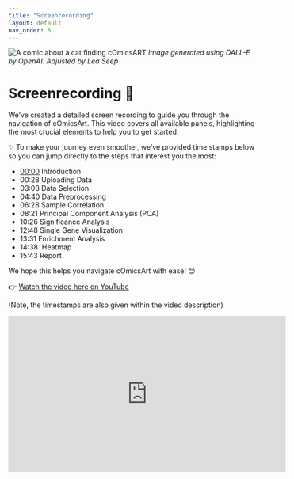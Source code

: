 ```yaml
---
title: "Screenrecording"
layout: default
nav_order: 8
---
```


![A comic about a cat finding cOmicsART](/cOmicsArt/assets/images/cOmicsRabbit.png) *Image generated using DALL-E by OpenAI. Adjusted by Lea Seep*

# Screenrecording 🎥

We’ve created a detailed screen recording to guide you through the navigation of cOmicsArt. This video covers all available panels, highlighting the most crucial elements to help you to get started.

✨ To make your journey even smoother, we’ve provided time stamps below so you can jump directly to the steps that interest you the most:

-   [00:00](https://www.youtube.com/watch?v=pTGjtIYQOak&t=0s) Introduction
-   00:28 Uploading Data
-   03:08 Data Selection
-   04:40 Data Preprocessing
-   06:28 Sample Correlation
-   08:21 Principal Component Analysis (PCA)
-   10:26 Significance Analysis
-   12:48 Single Gene Visualization
-   13:31 Enrichment Analysis
-   14:38 ️ Heatmap
-   15:43 Report

We hope this helps you navigate cOmicsArt with ease! 😊

👉 [Watch the video here on YouTube](https://www.youtube.com/watch?v=pTGjtIYQOak)

(Note, the timestamps are also given within the video description)

<iframe width="560" height="315" src="https://www.youtube.com/embed/pTGjtIYQOak?si=7Xu54qSF-YVIcWsH" title="YouTube video player" frameborder="0" allow="accelerometer; autoplay; clipboard-write; encrypted-media; gyroscope; picture-in-picture; web-share" referrerpolicy="strict-origin-when-cross-origin" allowfullscreen>

</iframe>
